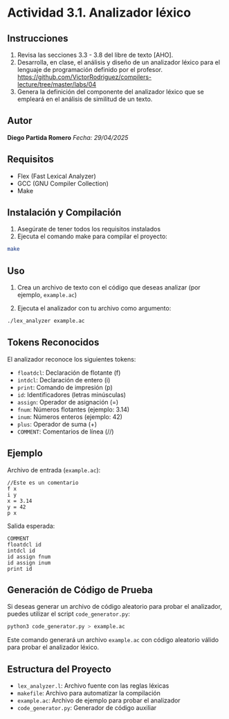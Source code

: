 # Actividad 3.1. Analizador léxico

## Instrucciones

1. Revisa las secciones 3.3 - 3.8 del libre de texto [AHO].
2. Desarrolla, en clase, el análisis y diseño de un analizador léxico para el lenguaje de programación definido por el profesor.
   https://github.com/VictorRodriguez/compilers-lecture/tree/master/labs/04
3. Genera la definición del componente del analizador léxico que se empleará en el análisis de similitud de un texto.

## Autor

**Diego Partida Romero**
_Fecha: 29/04/2025_

## Requisitos

- Flex (Fast Lexical Analyzer)
- GCC (GNU Compiler Collection)
- Make

## Instalación y Compilación

1. Asegúrate de tener todos los requisitos instalados
2. Ejecuta el comando make para compilar el proyecto:

```bash
make
```

## Uso

1. Crea un archivo de texto con el código que deseas analizar (por ejemplo, `example.ac`)

2. Ejecuta el analizador con tu archivo como argumento:

```bash
./lex_analyzer example.ac
```

## Tokens Reconocidos

El analizador reconoce los siguientes tokens:

- `floatdcl`: Declaración de flotante (f)
- `intdcl`: Declaración de entero (i)
- `print`: Comando de impresión (p)
- `id`: Identificadores (letras minúsculas)
- `assign`: Operador de asignación (=)
- `fnum`: Números flotantes (ejemplo: 3.14)
- `inum`: Números enteros (ejemplo: 42)
- `plus`: Operador de suma (+)
- `COMMENT`: Comentarios de línea (//)

## Ejemplo

Archivo de entrada (`example.ac`):

```
//Este es un comentario
f x
i y
x = 3.14
y = 42
p x
```

Salida esperada:

```
COMMENT
floatdcl id
intdcl id
id assign fnum
id assign inum
print id
```

## Generación de Código de Prueba

Si deseas generar un archivo de código aleatorio para probar el analizador, puedes utilizar el script `code_generator.py`:

```bash
python3 code_generator.py > example.ac
```

Este comando generará un archivo `example.ac` con código aleatorio válido para probar el analizador léxico.

## Estructura del Proyecto

- `lex_analyzer.l`: Archivo fuente con las reglas léxicas
- `makefile`: Archivo para automatizar la compilación
- `example.ac`: Archivo de ejemplo para probar el analizador
- `code_generator.py`: Generador de código auxiliar
